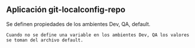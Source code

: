 ## Aplicación git-localconfig-repo

Se definen propiedades de los ambientes Dev, QA, default.

```
Cuando no se define una variable en los ambientes Dev, QA los valores se toman del archivo default.
```